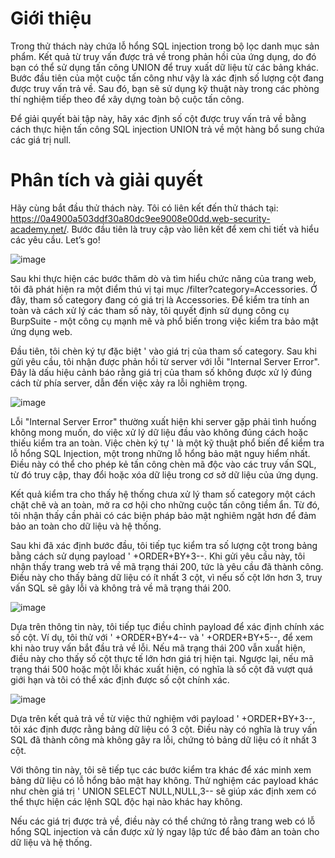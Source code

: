 # Giới thiệu 
Trong thử thách này chứa lỗ hổng SQL injection trong bộ lọc danh mục sản phẩm. Kết quả từ truy vấn được trả về trong phản hồi của ứng dụng, do đó bạn có thể sử dụng tấn công UNION để truy xuất dữ liệu từ các bảng khác. Bước đầu tiên của một cuộc tấn công như vậy là xác định số lượng cột đang được truy vấn trả về. Sau đó, bạn sẽ sử dụng kỹ thuật này trong các phòng thí nghiệm tiếp theo để xây dựng toàn bộ cuộc tấn công.

Để giải quyết bài tập này, hãy xác định số cột được truy vấn trả về bằng cách thực hiện tấn công SQL injection UNION trả về một hàng bổ sung chứa các giá trị null.

# Phân tích và giải quyết
Hãy cùng bắt đầu thử thách này. Tôi có liên kết đến thử thách tại: https://0a4900a503ddf30a80dc9ee9008e00dd.web-security-academy.net/. Bước đầu tiên là truy cập vào liên kết để xem chi tiết và hiểu các yêu cầu. Let’s go!

![image](https://github.com/user-attachments/assets/82c8393f-2ed3-42c8-897f-30863a128d4c)

Sau khi thực hiện các bước thăm dò và tìm hiểu chức năng của trang web, tôi đã phát hiện ra một điểm thú vị tại mục /filter?category=Accessories. Ở đây, tham số category đang có giá trị là Accessories. Để kiểm tra tính an toàn và cách xử lý các tham số này, tôi quyết định sử dụng công cụ BurpSuite - một công cụ mạnh mẽ và phổ biến trong việc kiểm tra bảo mật ứng dụng web.

Đầu tiên, tôi chèn ký tự đặc biệt ' vào giá trị của tham số category. Sau khi gửi yêu cầu, tôi nhận được phản hồi từ server với lỗi "Internal Server Error". Đây là dấu hiệu cảnh báo rằng giá trị của tham số không được xử lý đúng cách từ phía server, dẫn đến việc xảy ra lỗi nghiêm trọng.

![image](https://github.com/user-attachments/assets/a3c1e924-46cd-4aad-a4be-f898bd624240)

Lỗi "Internal Server Error" thường xuất hiện khi server gặp phải tình huống không mong muốn, do việc xử lý dữ liệu đầu vào không đúng cách hoặc thiếu kiểm tra an toàn. Việc chèn ký tự ' là một kỹ thuật phổ biến để kiểm tra lỗ hổng SQL Injection, một trong những lỗ hổng bảo mật nguy hiểm nhất. Điều này có thể cho phép kẻ tấn công chèn mã độc vào các truy vấn SQL, từ đó truy cập, thay đổi hoặc xóa dữ liệu trong cơ sở dữ liệu của ứng dụng.

Kết quả kiểm tra cho thấy hệ thống chưa xử lý tham số category một cách chặt chẽ và an toàn, mở ra cơ hội cho những cuộc tấn công tiềm ẩn. Từ đó, tôi nhận thấy cần phải có các biện pháp bảo mật nghiêm ngặt hơn để đảm bảo an toàn cho dữ liệu và hệ thống.

Sau khi đã xác định bước đầu, tôi tiếp tục kiểm tra số lượng cột trong bảng bằng cách sử dụng payload ' +ORDER+BY+3--. Khi gửi yêu cầu này, tôi nhận thấy trang web trả về mã trạng thái 200, tức là yêu cầu đã thành công. Điều này cho thấy bảng dữ liệu có ít nhất 3 cột, vì nếu số cột lớn hơn 3, truy vấn SQL sẽ gây lỗi và không trả về mã trạng thái 200.

![image](https://github.com/user-attachments/assets/5e1d4b4b-8a92-40fc-9e41-d7024afe6679)

Dựa trên thông tin này, tôi tiếp tục điều chỉnh payload để xác định chính xác số cột. Ví dụ, tôi thử với ' +ORDER+BY+4-- và ' +ORDER+BY+5--, để xem khi nào truy vấn bắt đầu trả về lỗi. Nếu mã trạng thái 200 vẫn xuất hiện, điều này cho thấy số cột thực tế lớn hơn giá trị hiện tại. Ngược lại, nếu mã trạng thái 500 hoặc một lỗi khác xuất hiện, có nghĩa là số cột đã vượt quá giới hạn và tôi có thể xác định được số cột chính xác.

![image](https://github.com/user-attachments/assets/e0198bce-b589-4fba-9180-a27644c8f9b3)

Dựa trên kết quả trả về từ việc thử nghiệm với payload ' +ORDER+BY+3--, tôi xác định được rằng bảng dữ liệu có 3 cột. Điều này có nghĩa là truy vấn SQL đã thành công mà không gây ra lỗi, chứng tỏ bảng dữ liệu có ít nhất 3 cột.

Với thông tin này, tôi sẽ tiếp tục các bước kiểm tra khác để xác minh xem bảng dữ liệu có lỗ hổng bảo mật hay không. Thử nghiệm các payload khác như chèn giá trị ' UNION SELECT NULL,NULL,3-- sẽ giúp xác định xem có thể thực hiện các lệnh SQL độc hại nào khác hay không.

Nếu các giá trị được trả về, điều này có thể chứng tỏ rằng trang web có lỗ hổng SQL injection và cần được xử lý ngay lập tức để bảo đảm an toàn cho dữ liệu và hệ thống.
